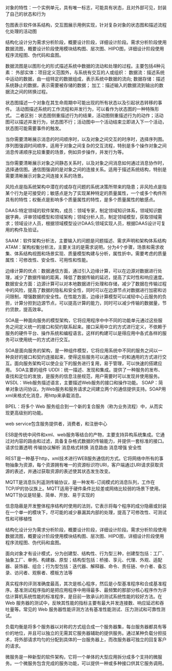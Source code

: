 对象的特性：一个实例单元，具有唯一标志，可能具有状态，且对外部可见，封装了自己的状态和行为



包图表示软件体系结构，交互图展示用例实现，针对复杂对象的状态图和描述流程化处理的活动图



结构化设计分为需求分析阶段，概要设计阶段，详细设计阶段。需求分析阶段使用数据流图，概要设计阶段使用模块结构图、层次图、HIPO图，详细设计阶段使用程序流程图、伪代码和盒图。



数据流图是以图形化的形式描述系统中数据的流动和处理的过程。主要包括4种元素：
外部实体：项目定义范围外，与系统有交互的人或组织：
数据流：描述系统中运动的数据，由一组特定的数据组成，表示系统中数据的流向;
数据存储：描述系统静止的数据，表示需要被存储的数据；
加工：描述输入的数据流到输出的数据流之间的转换过程。



状态图描述一个对象在其生命周期中可能出现的所有状态以及引起状态转移的事件。
活动图描述系统的工作流程和并发行为，可以看作为状态图的一种特殊形式。
二者区别：状态图侧重描述行为的结果，活动图侧重描述行为的动作；活动图可以描述并发行为，状态图不行；活动图中一个活动结束立即进入下一个活动，状态图可能需要事件的触发。



当你需要清晰展示消息的时间顺序时，以及对象之间交互的时序时，选择序列图。序列图强调时间顺序，适用于对象之间复杂的交互流程，特别是多个操作对象之间消息传递顺序比较重要的场景，例如异步操作，并发行为等。

当你需要清晰展示对象之间静态关系时，以及对象之间消息如何通过消息协作时，选择通信图。通信图强调的是对象之间的连接关系。适用于描述系统结构，特别是需要清晰展示对象之间连接关系的场景。



风险点是指系统架构中潜在的或存在问题的系统决策所带来的隐患；非风险点是指某个行为是可接受的；敏感点是为了实现某种特定的质量属性，一个或多个构件所具有的特性；权衡点是影响多个质量属性的特性，是多个质量属性的敏感点。



DAAS:特定领域的软件架构，成员：领域专家，制定领域知识体系，领域知识数据字典，评审领域模型和领域架构；领域分析人员，制定领域模型，获取领域需求；领域设计人员，根据领域模型设计DAAS;领域实现人员，根据DAAS设计可复用的构件及验证。



SAAM：软件架构分析法，主要输入的问题是问题描述、需求声明和架构体系结构
ATAM：架构权衡分析法，主要关注的是需求说明，分为4个步骤，场景和需求收集、体系结构视图和场景实现、质量模型构建与分析，属性折中。需要考虑的质量属性：可修改性、安全性、可用性和性能。



边缘计算的优点：数据通信方面，通过引入边缘计算，可以在边源对数据进行处理，减少了数据传输的距离，降低了数据传输的延迟，提高了实时性和响应速度。数据安全方面：边源计算可以对本地数据进行处理和存储，减少了数据在传输过程中的风险，提高了数据的隐私和安全性，同时可以在边源节点对数据进行加密和访问限制，增强数据的安全性。在性能方面，边缘计算模型可以减轻中心云服务的负担，计算分担到边源节点，可以提高计算的能力，同时可以减少传输的数据量，节约贷款，提高效率。



SOA是一种面向服务的模型架构，它将应用程序中中不同的功能单元通过这些服务之间定义统一的接口和契约联系起来。接口采用中立的方式进行定义，不依赖于服务的硬件平台、操作系统和编程语言。这样的构建可以是得应用中各式各样的服务可以使用统一的方式进行交互。



SOA是面向服务的架构，是一种组件模型，它将应用系统中不同的服务之间以一种良好的接口和契约连接起来，使得这些服务可以通过统一的和通用的方式进行交互。面向服务架构可以使企业下的服务进行复用，易于管理，可以快速的搭建应用。
SOA主要的组件
UDDI：统一描述、发现和集成。提供了一种服务的发布、查找和定位的发放，是服务的信息注册规范，用户需要时可以发现并使用服务。
WSDL：Web服务描述语言，主要描述Web服务的接口和操作功能。
SOAP：简单对象访问协议。为Web服务和服务请求之间建立两个的通信提供支持。SOAP用xml来格式化消息，用http来承载消息。

BPEL：将多个 Web 服务组合到一个新的复合服务（称为业务流程）中，从而实现更高级别的功能。

web service包含服务提供者，消费者，和注册中心



ESB是传统中间件和xml、web服务等结合的产物，主要支持异构系统集成。它通过对内容的路由和过滤，具备复杂格式数据的传输能力，并提供一套标准的接口。
请求位置透明
传输协议解析
消息格式转换
消息路由
消息增强
安全性



REST是一种基于http，xml技术进行WEB服务通信的方式。它将网络中所有的事物抽象为资源，每个资源拥有唯一的资源标识符URI，客户端通过URI请求获取资源的表述，并通过获取资源的表述使其状态发生改变。





MQTT是消息队列遥测传输协议，是一种发布-订阅模式的消息队列，工作在TCP/IP的协议族上。MQTT适用于硬件条件比较差或网络比较弱的场景下使用。MQTT协议是轻量、简单、开放、易于实现的



信息隐蔽是开发整体程序结构时使用的法则，它表示将每个程序的成分隐蔽或封装在一个单一的模块下，尽可能的减少暴漏其内部的处理，提高了可修改性、可测试性和可移植性



结构化设计分为需求分析阶段，概要设计阶段，详细设计阶段。需求分析阶段使用数据流图，概要设计阶段使用模块结构图、层次图、HIPO图，详细设计阶段使用程序流程图、伪代码和盒图。



面向对象才有设计模式，分为创建型、结构性、行为型三种，创建型包括：工厂、抽象工厂、单例、构建器、原型；结构型包括：桥接、享元、代理、外观、适配器、装饰器、组合；行为型包括：迭代器、解释器、命令、责任链、中介者、备忘录、访问者、观察者、模板方法等



真实程序的评测准确度最高，其次是核心程序，然后是小型基准程序和合成基准程序。基准测试程序指的是把应用程序中用得最多、最频繁的那部分核心程序作为评估计算机系统性能的标准程序，是目前一致承认的测试系统性能的较好方法。在 Web 服务器的测试中，反映其性能的指标主要有最大并发连接数、响应延迟和吞吐量等。常见的 Web 服务器性能评测方法有基准性能测试、压力测试和可靠性测试。



负载均衡是将多个服务器以对称的方式组合成一个服务器集，每台服务器都具有等价的地位，并且可以独立的无需其它服务器辅助的提供服务。通过某种负载分担技术，将外部请求均匀的分配到具体的一台服务器上，而改服务器可独立的回复客户的请求。



微服务是一种新型的软件架构，它将一个单体的大型应用拆分成多个支持的微服务。一个微服务包含完成的服务功能，可以提供一种或多种接口供其它服务调用。
